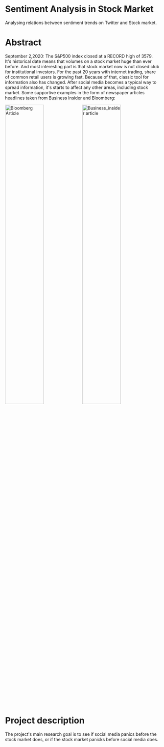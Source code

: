 # Sentiment Analysis in Stock Market
Analysing relations between sentiment trends on Twitter and Stock market.
# Abstract
September 2,2020: The S&P500 index closed at a RECORD high of 3579. It's historical date means that volumes on a stock market huge than ever before. And most interesting part is that stock market now is not closed club for institutional investors. For the past 20 years with internet trading, share of common retail users is growing fast. Because of that, classic tool for information also has changed. After social media becomes a typical way to spread information, it's starts to affect any other areas, including stock market. Some supportive examples in the form of newspaper articles headlines taken from Business Insider and Bloomberg:

<img src="https://drive.google.com/uc?export=view&id=1IAJynrtcWB_bzBuJrshwa06NJyD4t0OU" height="50%" width = "50%" alt="Bloomberg Article"><img src="https://drive.google.com/uc?export=view&id=1oRjBB0VdqAxLDiGvairjlXAp_6BQN7tp" height="50%" width = "50%" alt="Business_insider article">

# Project description
The project's main research goal is to see if social media panics before the stock market does, or if the stock market panicks before social media does.
